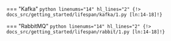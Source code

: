 === "Kafka"
    ```python linenums="14" hl_lines="2"
    {!> docs_src/getting_started/lifespan/kafka/1.py [ln:14-18]!}
    ```

=== "RabbitMQ"
    ```python linenums="14" hl_lines="2"
    {!> docs_src/getting_started/lifespan/rabbit/1.py [ln:14-18]!}
    ```
